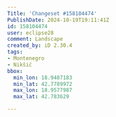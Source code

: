 ```yaml
---
Title: 'Changeset #158104474'
PublishDate: 2024-10-19T19:11:41Z
id: 158104474
user: eclipse28
comment: Landscape
created_by: iD 2.30.4
tags:
- Montenegro
- Nikšić
bbox:
  min_lon: 18.9487183
  min_lat: 42.7789972
  max_lon: 18.9577987
  max_lat: 42.783629

---
```

